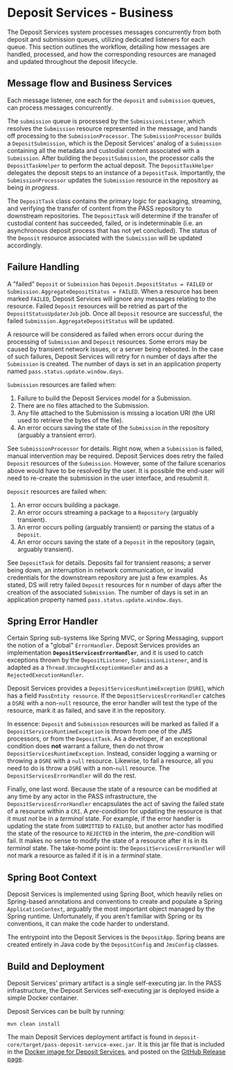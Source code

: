 # Deposit Services - Business

The Deposit Services system processes messages concurrently from both deposit and submission queues, utilizing dedicated 
listeners for each queue. This section outlines the workflow, detailing how messages are handled, processed, and how the
corresponding resources are managed and updated throughout the deposit lifecycle.

## Message flow and Business Services

Each message listener, one each for the `deposit` and `submission` queues, can process messages concurrently.

The `submission` queue is processed by the `SubmissionListener`,which resolves the `Submission` resource represented
in the message, and hands off processing to the `SubmissionProcessor`. The `SubmissionProcessor` builds
a `DepositSubmission`, which is the Deposit Services' analog of a `Submission` containing all the metadata and
custodial content associated with a  `Submission`. After building the `DepositSubmission`, the processor calls the 
`DepositTaskHelper` to perform the actual deposit.  The `DepositTaskHelper` delegates the deposit steps to an instance
of a `DepositTask`. Importantly, the `SubmissionProcessor` updates the `Submission` resource in the repository as 
being _in progress_.

The `DepositTask` class contains the primary logic for packaging, streaming, and verifying the transfer of content from
the PASS repository to downstream repositories. The `DepositTask` will determine if the transfer of custodial content 
has succeeded, failed, or is indeterminable (i.e. an asynchronous deposit process that has not yet concluded). The 
status of the `Deposit` resource associated with the `Submission` will be updated accordingly.

## Failure Handling

A "failed" `Deposit` or `Submission` has `Deposit.DepositStatus = FAILED`
or `Submission.AggregateDepositStatus = FAILED`. When a resource has been marked `FAILED`, Deposit Services will ignore
any messages relating to the resource. Failed `Deposit` resources will be retried as part of the
`DepositStatusUpdaterJob` job.  Once all `Deposit` resource are successful, the failed
`Submission.AggregateDepositStatus` will be updated.

A resource will be considered as failed when errors occur during the processing of `Submission` and `Deposit` resources.
Some errors may be caused by transient network issues, or a server being rebooted.  In the case of such failures,
Deposit Services will retry for n number of days after the `Submission` is created. The number of days
is set in an application property named `pass.status.update.window.days`.

`Submission` resources are failed when:

1. Failure to build the Deposit Services model for a Submission.
2. There are no files attached to the Submission.
3. Any file attached to the Submission is missing a location URI (the URI used to retrieve the bytes of the file).
4. An error occurs saving the state of the `Submission` in the repository (arguably a transient error).

See `SubmissionProcessor` for details. Right now, when a `Submission` is failed, manual intervention may be required.
Deposit Services does retry the failed `Deposit` resources of the `Submission`. However, some of the failure scenarios
above would have to be resolved by the user. It is possible the end-user will need to re-create the submission in
the user interface, and resubmit it.

`Deposit` resources are failed when:

1. An error occurs building a package.
2. An error occurs streaming a package to a `Repository` (arguably transient).
3. An error occurs polling (arguably transient) or parsing the status of a `Deposit`.
4. An error occurs saving the state of a `Deposit` in the repository (again, arguably transient).

See `DepositTask` for details. Deposits fail for transient reasons; a server being down, an interruption in network
communication, or invalid credentials for the downstream repository are just a few examples. As stated, DS will retry
failed `Deposit` resources for n number of days after the creation of the associated `Submission`.  The number of days
is set in an application property named `pass.status.update.window.days`.

## Spring Error Handler

Certain Spring sub-systems like Spring MVC, or Spring Messaging, support the notion of a "global" `ErrorHandler`.
Deposit Services provides an implementation **`DepositServicesErrorHandler`**, and it is used to catch exceptions thrown
by the `DepositListener`, `SubmissionListener`, and is adapted as a `Thread.UncaughtExceptionHandler` and
as a `RejectedExecutionHandler`.

Deposit Services provides a `DepositServicesRuntimeException` (`DSRE`), which has a field `PassEntity resource`. 
If the `DepositServicesErrorHandler` catches a `DSRE` with a non-`null` resource, the error handler will test the type 
of the resource, mark it as failed, and save it in the repository.

In essence: `Deposit` and `Submission` resources will be marked as failed if a `DepositServicesRuntimeException` is 
thrown from one of the JMS processors, or from the `DepositTask`. As a developer, if an exceptional condition does 
**not** warrant a failure, then do not throw `DepositServicesRuntimeException`. Instead, consider logging a warning or 
throwing a `DSRE` with a `null` resource. Likewise, to fail a resource, all you need to do is throw a `DSRE` with a 
non-`null` resource. The `DepositServicesErrorHandler` will do the rest.

Finally, one last word. Because the state of a resource can be modified at any time by any actor in the PASS
infrastructure, the `DepositServicesErrorHandler` encapsulates the act of saving the failed state of a resource within
a `CRI`. A _pre-condition_ for updating the resource is that it must _not_ be in a _terminal_ state. For example, if the
error handler is updating the state from `SUBMITTED` to `FAILED`, but another actor has modified the state of the
resource to `REJECTED` in the interim, the _pre-condition_ will fail. It makes no sense to modify the state of a
resource after it is in its _terminal_ state. The take-home point is: the `DepositServicesErrorHandler` will not mark a
resource as failed if it is in a _terminal_ state.

## Spring Boot Context

Deposit Services is implemented using Spring Boot, which heavily relies on Spring-based annotations and conventions to
create and populate a Spring `ApplicationContext`, arguably the most important object managed by the Spring runtime.
Unfortunately, if you aren't familiar with Spring or its conventions, it can make the code harder to understand.

The entrypoint into the Deposit Services is the `DepositApp`. Spring beans are created entirely in Java code by the 
`DepositConfig` and `JmsConfig` classes.

## Build and Deployment

Deposit Services' primary artifact is a single self-executing jar. In the PASS infrastructure, the Deposit Services
self-executing jar is deployed inside a simple Docker container.

Deposit Services can be built by running:

```shell
mvn clean install
```

The main Deposit Services deployment artifact is found in `deposit-core/target/pass-deposit-service-exec.jar`. It is this
jar file that is included in the 
[Docker image for Deposit Services](https://github.com/eclipse-pass/pass-support/pkgs/container/deposit-services-core), 
and posted on the [GitHub Release page](https://github.com/eclipse-pass/pass-support/releases).